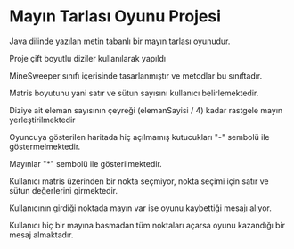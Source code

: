 # Mayın Tarlası Oyunu Projesi

Java dilinde yazılan metin tabanlı bir mayın tarlası oyunudur.

Proje çift boyutlu diziler kullanılarak yapıldı

MineSweeper sınıfı içerisinde tasarlanmıştır ve metodlar bu sınıftadır.

Matris boyutunu yani satır ve sütun sayısını kullanıcı belirlemektedir.

Diziye ait eleman sayısının çeyreği (elemanSayisi / 4) kadar rastgele mayın yerleştirilmektedir

Oyuncuya gösterilen haritada hiç açılmamış kutucukları "-" sembolü ile göstermelmektedir.

Mayınlar "*" sembolü ile gösterilmektedir.

Kullanıcı matris üzerinden bir nokta seçmiyor, nokta seçimi için satır ve sütun değerlerini girmektedir.

Kullanıcının girdiği noktada mayın var ise oyunu kaybettiği mesajı alıyor.

Kullanıcı hiç bir mayına basmadan tüm noktaları açarsa oyunu kazandığı bir mesaj almaktadır.

